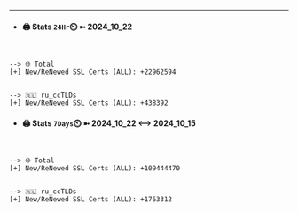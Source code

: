 

---
- #### 🖨️ **Stats** `24Hr`⏲️ ➼ 2024_10_22
```console


--> 🌐 Total
[+] New/ReNewed SSL Certs (ALL): +22962594


--> 🇷🇺 ru_ccTLDs
[+] New/ReNewed SSL Certs (ALL): +438392

```

- #### 🖨️ **Stats** `7Days`⏲️ ➼ 2024_10_22 <--> 2024_10_15
```console


--> 🌐 Total
[+] New/ReNewed SSL Certs (ALL): +109444470


--> 🇷🇺 ru_ccTLDs
[+] New/ReNewed SSL Certs (ALL): +1763312

```

